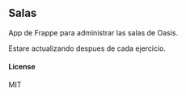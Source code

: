 ## Salas

App de Frappe para administrar las salas de Oasis.

Estare actualizando despues de cada ejercicio.

#### License

MIT
